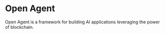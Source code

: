 # Open Agent

Open Agent is a framework for building AI applications leveraging the power of blockchain.
